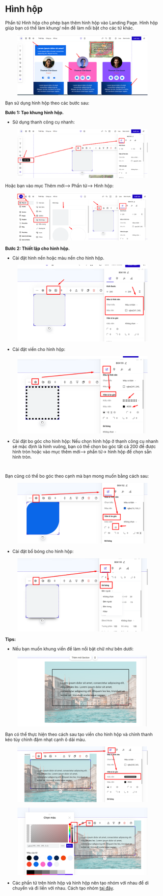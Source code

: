 # Hình hộp



Phần tử Hình hộp cho phép bạn thêm hình hộp vào Landing Page. Hình hộp giúp bạn có thể làm khung/ nền để làm nổi bật cho các tử khác.

<figure><img src="../../.gitbook/assets/hình hộp (1).png" alt=""><figcaption></figcaption></figure>

Bạn sử dụng hình hộp theo các bước sau:

**Bước 1: Tạo khung hình hộp.**

* Sử dụng thanh công cụ nhanh:

<figure><img src="../../.gitbook/assets/hình hộp 2.png" alt=""><figcaption></figcaption></figure>

Hoặc bạn vào mục Thêm mới--> Phần tử--> Hình hộp:

<figure><img src="../../.gitbook/assets/hình hộp 3.png" alt=""><figcaption></figcaption></figure>

**Bước 2: Thiết lập cho hình hộp.**

* Cài đặt hình nền hoặc màu nền cho hình hộp.

<figure><img src="../../.gitbook/assets/hình hộp màu.png" alt=""><figcaption></figcaption></figure>

* Cài đặt viền cho hình hộp:

<figure><img src="../../.gitbook/assets/hình hộp viền.png" alt=""><figcaption></figcaption></figure>

* Cài đặt bo góc cho hình hộp: Nếu chọn hình hộp ở thanh công cụ nhanh sẽ mặc định là hình vuông, bạn có thể chọn bo góc tất cả 200 để được hình tròn hoặc vào mục thêm mới--> phần tử-> hình hộp để chọn sẵn hình tròn.&#x20;

<figure><img src="../../.gitbook/assets/bo góc (2).png" alt=""><figcaption></figcaption></figure>

Bạn cũng có thể bo góc theo cạnh mà bạn mong muốn bằng cách sau:

<figure><img src="../../.gitbook/assets/hình hộp 4.png" alt=""><figcaption></figcaption></figure>

* Cài đặt bổ bóng cho hình hộp:

<figure><img src="../../.gitbook/assets/hình hộp đổ bóng.png" alt=""><figcaption></figcaption></figure>

**Tips:**

* Nếu bạn muốn khung viền để làm nổi bật chữ như bên dưới:

<figure><img src="../../.gitbook/assets/hình hộp tips.png" alt=""><figcaption></figcaption></figure>

Bạn có thể thực hiện theo cách sau tạo viền cho hình hộp và chỉnh thanh kéo tùy chỉnh đậm nhạt cạnh ô dải màu.

<figure><img src="../../.gitbook/assets/hình hộp viền 1.png" alt=""><figcaption></figcaption></figure>

<figure><img src="../../.gitbook/assets/thanh tùy chỉnh màu.png" alt=""><figcaption></figcaption></figure>

* Các phần tử trên hình hộp và hình hộp nên tạo nhóm với nhau để di chuyển và đi liền với nhau. Cách tạo nhóm [tại đây](https://help.ladipage.vn/thiet-ke-cho-phan-tu/tao-nhom-phan-tu).
